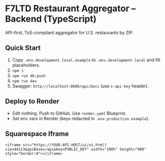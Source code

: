 # F7LTD Restaurant Aggregator – Backend (TypeScript)

API-first, ToS-compliant aggregator for U.S. restaurants by ZIP.

## Quick Start
1. Copy `.env.development.local.example` to `.env.development.local` and fill placeholders.
2. `npm i`
3. `npm run db:push`
4. `npm run dev`
5. Swagger: `http://localhost:8080/api/docs` (use `x-api-key` header).

## Deploy to Render
- Edit nothing. Push to GitHub. Use `render.yaml` Blueprint.
- Set env vars in Render (keys redacted in `.env.production.example`).

## Squarespace Iframe
```
<iframe src="https://YOUR-API-HOST/ui/ui.html?zip=44113&apiBase=/api&key=PUBLIC_KEY" width="100%" height="900" style="border:0"></iframe>
```
